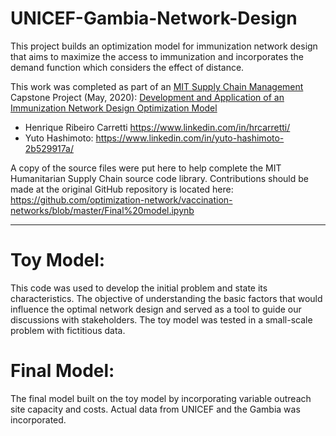 # UNICEF-Gambia-Network-Design
This project builds an optimization model for immunization network design that aims to maximize the access to immunization and incorporates the demand function which considers the effect of distance.

This work was completed as part of an [MIT Supply Chain Management](https://scm.mit.edu/) Capstone Project (May, 2020): [Development and Application of an Immunization Network Design Optimization Model](https://dspace.mit.edu/handle/1721.1/126392)

- Henrique Ribeiro Carretti https://www.linkedin.com/in/hrcarretti/
- Yuto Hashimoto: https://www.linkedin.com/in/yuto-hashimoto-2b529917a/

A copy of the source files were put here to help complete the MIT Humanitarian Supply Chain source code library. Contributions should be made at the original GitHub repository is located here: 
https://github.com/optimization-network/vaccination-networks/blob/master/Final%20model.ipynb  

---
# Toy Model:
This code was used to develop the initial problem and state its characteristics. The objective of understanding the basic factors that would
influence the optimal network design and served as a tool to guide our discussions with stakeholders. The toy model was tested in a small-scale problem with fictitious data.

# Final Model:
The final model built on the toy model by incorporating variable outreach site capacity and costs. Actual data from UNICEF and the Gambia was incorporated.
